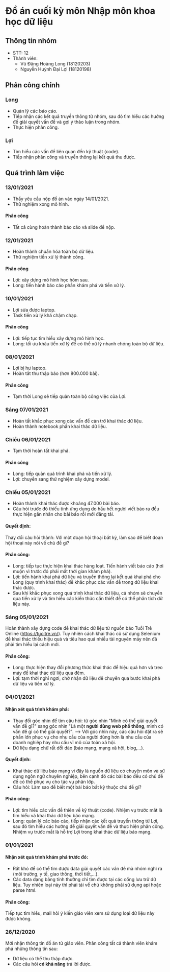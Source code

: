 # Đồ án cuối kỳ môn Nhập môn khoa học dữ liệu
## Thông tin nhóm
- STT: 12
- Thành viên:
  - Vũ Đăng Hoàng Long (18120203)
  - Nguyễn Huỳnh Đại Lợi (18120198)
  
## Phân công chính
### Long
- Quản lý các báo cáo.
- Tiếp nhận các kết quả truyền thông từ nhóm, sau đó tìm hiểu các hướng để giải quyết vấn đề và gợi ý thảo luận trong nhóm.
- Thực hiện phân công.

### Lợi
- Tìm hiểu các vấn đề liên quan đến kỹ thuật (code).
- Tiếp nhận phân công và truyền thông lại kết quả thu được.

## Quá trình làm việc
### 13/01/2021
- Thầy yêu cầu nộp đồ án vào ngày 14/01/2021.
- Thử nghiệm xong mô hình.

#### Phân công
- Tất cả cùng hoàn thành báo cáo và slide để nộp.

### 12/01/2021
- Hoàn thành chuẩn hóa toàn bộ dữ liệu.
- Thử nghiệm tiền xử lý thành công.

#### Phân công
- Lợi: xây dựng mô hình học hôm sau.
- Long: tiến hành báo cáo phần khám phá và tiền xử lý.
### 10/01/2021
- Lợi sửa được laptop.
- Task tiền xử lý khá chậm chạp.

#### Phân công
- Lợi: tiếp tục tìm hiểu xây dựng mô hình học.
- Long: tối ưu khâu tiền xử lý để có thể xử lý nhanh chóng toàn bộ dữ liệu.

### 08/01/2021
- Lợi bị hư laptop.
- Hoàn tất thu thập báo (hơn 800.000 bài).

#### Phân công
- Tạm thời Long sẽ tiếp quản toàn bộ công việc của Lợi.

### Sáng 07/01/2021
- Hoàn tất khắc phục xong các vấn đề cản trở khai thác dữ liệu.
- Hoàn thành notebook phần khai thác dữ liệu.

### Chiều 06/01/2021
- Tạm thời hoàn tất khai phá.

#### Phân công
- Long: tiếp quản quá trình khai phá và tiền xử lý.
- Lợi: chuyển sang thử nghiệm xây dựng model.

### Chiều 05/01/2021
- Hoàn thành khai thác được khoảng 47.000 bài báo.
- Câu hỏi trước đó thiếu tính ứng dụng do hầu hết người viết báo ra đều thực hiện gắn nhãn cho bài báo rồi mới đăng tải.

#### Quyết định:
Thay đổi câu hỏi thành: Với một đoạn hội thoại bất kỳ, làm sao để biết đoạn hội thoại này nói về chủ đề gì?

#### Phân công:
- Long: tiếp tục thực hiện khai thác hàng loạt. Tiến hành viết báo cáo (hơi muộn vì trước đó phải mất thời gian khám phá).
- Lợi: tiến hành khai phá dữ liệu và truyền thông lại kết quả khai phá cho Long (quy trình khai thác) để khắc phục các vấn đề trong dữ liệu khai thác được.
- Sau khi khắc phục xong quá trình khai thác dữ liệu, cả nhóm sẽ chuyển qua tiền xử lý và tìm hiểu các kiến thức cần thiết để có thể phân tích dữ liệu này.

### Sáng 05/01/2021
Hoàn thành xây dựng code để khai thác dữ liệu từ nguồn báo Tuổi Trẻ Online (https://tuoitre.vn/). Tuy nhiên cách khai thác cũ sử dụng Selenium để khai thác thiếu hiệu quá và tiêu hao quá nhiều tài nguyên máy nên đã phải tìm hiểu lại cách mới.

#### Phân công:
- Long: thực hiện thay đổi phương thức khai thác để hiệu quả hơn và treo máy để khai thác dữ liệu qua đêm.
- Lợi: tạm thời nghỉ ngơi, chờ nhận dữ liệu để chuyển qua bước khai phá dữ liệu và tiền xử lý.

### 04/01/2021
#### Nhận xét quá trình khám phá:
- Thay đổi góc nhìn để tìm câu hỏi: từ góc nhìn "Mình có thể giải quyết vấn đề gì?" sang góc nhìn "Là một <b>người dùng web phổ thông</b>, mình có vấn đề gì có thể giải quyết?".
--> Với góc nhìn này, các câu hỏi đặt ra sẽ phần lớn phục vụ cho nhu cầu của người dùng hơn là nhu cầu của doanh nghiêp hay nhu cầu vĩ mô của toàn xã hội.
- Dữ liệu dạng chữ rất dồi dào (báo mạng, mạng xã hội, blog,...).

#### Quyết định:
- Khai thác dữ liệu báo mạng vì đây là nguồn dữ liệu có chuyên môn và sử dụng ngôn ngữ chuyên nghiệp, bên cạnh đó các bài báo đều có chủ đề để có thể phục vụ cho tác vụ phân lớp.
- Câu hỏi: Làm sao để biết một bài báo bất kỳ thuộc chủ đề gì?

#### Phân công:
- Lợi: tìm hiểu các vấn đề thiên về kỹ thuật (code). Nhiệm vụ trước mắt là tìm hiểu và khai thác dữ liệu báo mạng.
- Long: quản lý các báo cáo, tiếp nhận các kết quả truyền thông từ Lợi, sau đó tìm hiểu các hướng để giải quyết vấn đề và thực hiện phân công. Nhiệm vụ trước mắt là hỗ trợ Lợi trong khai thác dữ liệu báo mạng.

### 01/01/2021
#### Nhận xét quá trình khám phá trước đó:
- Rất khó để có thể tìm được data giải quyết các vấn đề mà nhóm nghĩ ra (môi trường, y tế, giao thông, thời tiết,...).
- Các data dạng bảng tính thường chỉ tìm được tại các cổng lưu trữ dữ liệu. Tuy nhiên loại này thì phải tải về chứ không phải sử dụng api hoặc parse html.

#### Phân công:
Tiếp tục tìm hiểu, mail hỏi ý kiến giáo viên xem sử dụng loại dữ liệu này được không.

### 26/12/2020
Mới nhận thông tin đồ án từ giáo viên. Phân công tất cả thành viên khám phá những thông tin sau:
- Dữ liệu có thể thu thập được.
- Các câu hỏi <b>có khả năng</b> trả lời được.
